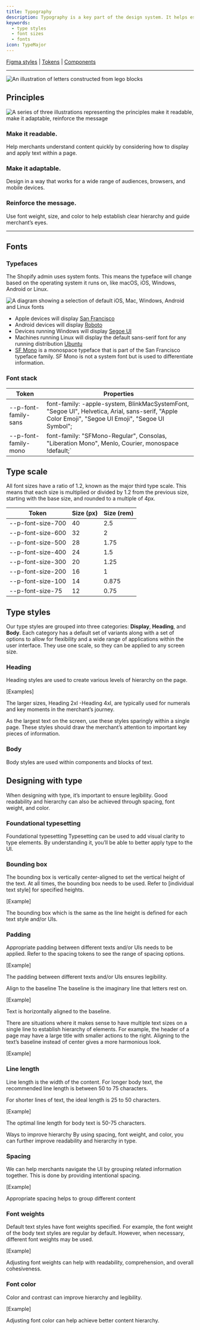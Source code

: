 ```yaml
---
title: Typography
description: Typography is a key part of the design system. It helps establish hierarchy and communicate important content by creating clear visual patterns.
keywords:
  - type styles
  - font sizes
  - fonts
icon: TypeMajor
---
```


[Figma styles](http://www.google.com) | [Tokens](http://www.google.com) | [Components](http://www.google.com)

---

![An illustration of letters constructed from lego blocks](/images/foundations/design/typography/text-featured@2x.png)

## Principles

![A series of three illustrations representing the principles make it readable, make it adaptable, reinforce the message](/images/foundations/design/typography/text-principles@2x.png)

### Make it readable.

Help merchants understand content quickly by considering how to display and apply text within a page.

### Make it adaptable.

Design in a way that works for a wide range of audiences, browsers, and mobile devices.

### Reinforce the message.

Use font weight, size, and color to help establish clear hierarchy and guide merchant’s eyes.

---

## Fonts

<!-- keywords: font-family, webfont, system font -->

### Typefaces

The Shopify admin uses system fonts. This means the typeface will change based on the operating system it runs on, like macOS, iOS, Windows, Android or Linux.

![A diagram showing a selection of default iOS, Mac, Windows, Android and Linux fonts](/images/foundations/design/typography/type-fontstack@2x.png)

<!-- end -->

- Apple devices will display [San Francisco](https://devimages-cdn.apple.com/design/resources/download/SF-Pro.dmg)
- Android devices will display [Roboto](https://fonts.google.com/specimen/Roboto)
- Devices running Windows will display [Segoe UI](https://developer.microsoft.com/en-us/fabric#/resources)
- Machines running Linux will display the default sans-serif font for any running distribution [Ubuntu](https://design.ubuntu.com/font/)
- [SF Mono](https://devimages-cdn.apple.com/design/resources/download/SF-Mono.dmg) is a monospace typeface that is part of the San Francisco typeface family. SF Mono is not a system font but is used to differentiate information.

### Font stack

| Token                | Properties                                                                                                                                          |
| -------------------- | --------------------------------------------------------------------------------------------------------------------------------------------------- |
| --p-font-family-sans | font-family: -apple-system, BlinkMacSystemFont, "Segoe UI", Helvetica, Arial, sans-serif, "Apple Color Emoji", "Segoe UI Emoji", "Segoe UI Symbol"; |
| --p-font-family-mono | font-family: "SFMono-Regular", Consolas, "Liberation Mono", Menlo, Courier, monospace !default;`                                                    |

## Type scale

All font sizes have a ratio of 1.2, known as the major third type scale. This means that each size is multiplied or divided by 1.2 from the previous size, starting with the base size, and rounded to a multiple of 4px.

| Token             | Size (px) | Size (rem) |
| ----------------- | --------- | ---------- |
| --p-font-size-700 | 40        | 2.5        |
| --p-font-size-600 | 32        | 2          |
| --p-font-size-500 | 28        | 1.75       |
| --p-font-size-400 | 24        | 1.5        |
| --p-font-size-300 | 20        | 1.25       |
| --p-font-size-200 | 16        | 1          |
| --p-font-size-100 | 14        | 0.875      |
| --p-font-size-75  | 12        | 0.75       |

## Type styles

<!-- keywords: type styles, font-weight, font-size -->

Our type styles are grouped into three categories: **Display**, **Heading**, and **Body**. Each category has a default set of variants along with a set of options to allow for flexibility and a wide range of applications within the user interface. They use one scale, so they can be applied to any screen size.

### Heading

Heading styles are used to create various levels of hierarchy on the page.

[Examples]

The larger sizes, Heading 2xl -Heading 4xl, are typically used for numerals and key moments in the merchant’s journey.

As the largest text on the screen, use these styles sparingly within a single page. These styles should draw the merchant’s attention to important key pieces of information.

### Body

Body styles are used within components and blocks of text.

<!-- end -->

## Designing with type

When designing with type, it’s important to ensure legibility. Good readability and hierarchy can also be achieved through spacing, font weight, and color.

### Foundational typesetting

Foundational typesetting
Typesetting can be used to add visual clarity to type elements. By understanding it, you’ll be able to better apply type to the UI.

### Bounding box

The bounding box is vertically center-aligned to set the vertical height of the text. At all times, the bounding box needs to be used. Refer to [individual text style] for specified heights.

[Example]

The bounding box which is the same as the line height is defined for each text style and/or UIs.

### Padding

Appropriate padding between different texts and/or UIs needs to be applied. Refer to the spacing tokens to see the range of spacing options.

[Example]

The padding between different texts and/or UIs ensures legibility.

Align to the baseline
The baseline is the imaginary line that letters rest on.

[Example]

Text is horizontally aligned to the baseline.

There are situations where it makes sense to have multiple text sizes on a single line to establish hierarchy of elements. For example, the header of a page may have a large title with smaller actions to the right. Aligning to the text’s baseline instead of center gives a more harmonious look.

[Example]

### Line length

Line length is the width of the content. For longer body text, the recommended line length is between 50 to 75 characters.

For shorter lines of text, the ideal length is 25 to 50 characters.

[Example]

The optimal line length for body text is 50-75 characters.

Ways to improve hierarchy
By using spacing, font weight, and color, you can further improve readability and hierarchy in type.

### Spacing

We can help merchants navigate the UI by grouping related information together. This is done by providing intentional spacing.

[Example]

Appropriate spacing helps to group different content

### Font weights

Default text styles have font weights specified. For example, the font weight of the body text styles are regular by default. However, when necessary, different font weights may be used.

[Example]

Adjusting font weights can help with readability, comprehension, and overall cohesiveness.

### Font color

Color and contrast can improve hierarchy and legibility.

[Example]

Adjusting font color can help achieve better content hierarchy.
